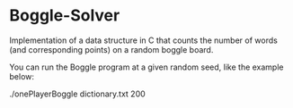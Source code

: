 # Boggle-Solver
Implementation of a data structure in C that counts the number of words (and corresponding points) on a random boggle board.

You can run the Boggle program at a given random seed, like the example below:

./onePlayerBoggle dictionary.txt 200

